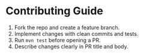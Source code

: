 # Contributing Guide

1. Fork the repo and create a feature branch.
2. Implement changes with clean commits and tests.
3. Run `mvn test` before opening a PR.
4. Describe changes clearly in PR title and body.
